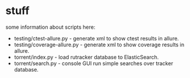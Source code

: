 # stuff

some information about scripts here:

- testing/ctest-allure.py - generate xml to show ctest results in allure.
- testing/coverage-allure.py - generate xml to show coverage results in allure.
- torrent/index.py - load rutracker database to ElasticSearch.
- torrent/search.py - console GUI run simple searches over tracker database.


